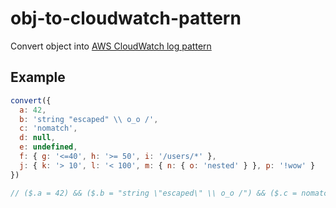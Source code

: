 # obj-to-cloudwatch-pattern
Convert object into [AWS CloudWatch log pattern](https://docs.aws.amazon.com/AmazonCloudWatch/latest/logs/FilterAndPatternSyntax.html)

## Example
```js
convert({
  a: 42,
  b: 'string "escaped" \\ o_o /',
  c: 'nomatch',
  d: null,
  e: undefined,
  f: { g: '<=40', h: '>= 50', i: '/users/*' },
  j: { k: '> 10', l: '< 100', m: { n: { o: 'nested' } }, p: '!wow' }
})

// ($.a = 42) && ($.b = "string \"escaped\" \\ o_o /") && ($.c = nomatch) && ($.d IS NULL) && ($.e NOT EXISTS) && ($.f.g <= 40) && ($.f.h >= 50) && ($.f.i = /users/*) && ($.j.k > 10) && ($.j.l < 100) && ($.j.m.n.o = "nested") && ($.j.p != "wow")

```